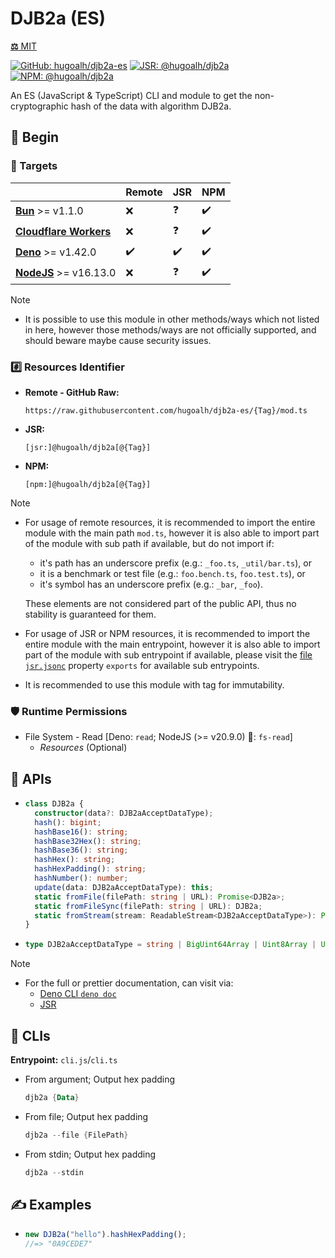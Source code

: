 # DJB2a (ES)

[**⚖️** MIT](./LICENSE.md)

[![GitHub: hugoalh/djb2a-es](https://img.shields.io/github/v/release/hugoalh/djb2a-es?label=hugoalh/djb2a-es&labelColor=181717&logo=github&logoColor=ffffff&sort=semver&style=flat "GitHub: hugoalh/djb2a-es")](https://github.com/hugoalh/djb2a-es)
[![JSR: @hugoalh/djb2a](https://img.shields.io/jsr/v/@hugoalh/djb2a?label=@hugoalh/djb2a&labelColor=F7DF1E&logo=jsr&logoColor=000000&style=flat "JSR: @hugoalh/djb2a")](https://jsr.io/@hugoalh/djb2a)
[![NPM: @hugoalh/djb2a](https://img.shields.io/npm/v/@hugoalh/djb2a?label=@hugoalh/djb2a&labelColor=CB3837&logo=npm&logoColor=ffffff&style=flat "NPM: @hugoalh/djb2a")](https://www.npmjs.com/package/@hugoalh/djb2a)

An ES (JavaScript & TypeScript) CLI and module to get the non-cryptographic hash of the data with algorithm DJB2a.

## 🔰 Begin

### 🎯 Targets

|  | **Remote** | **JSR** | **NPM** |
|:--|:--|:--|:--|
| **[Bun](https://bun.sh/)** >= v1.1.0 | ❌ | ❓ | ✔️ |
| **[Cloudflare Workers](https://workers.cloudflare.com/)** | ❌ | ❓ | ✔️ |
| **[Deno](https://deno.land/)** >= v1.42.0 | ✔️ | ✔️ | ✔️ |
| **[NodeJS](https://nodejs.org/)** >= v16.13.0 | ❌ | ❓ | ✔️ |

> [!NOTE]
> - It is possible to use this module in other methods/ways which not listed in here, however those methods/ways are not officially supported, and should beware maybe cause security issues.

### #️⃣ Resources Identifier

- **Remote - GitHub Raw:**
  ```
  https://raw.githubusercontent.com/hugoalh/djb2a-es/{Tag}/mod.ts
  ```
- **JSR:**
  ```
  [jsr:]@hugoalh/djb2a[@{Tag}]
  ```
- **NPM:**
  ```
  [npm:]@hugoalh/djb2a[@{Tag}]
  ```

> [!NOTE]
> - For usage of remote resources, it is recommended to import the entire module with the main path `mod.ts`, however it is also able to import part of the module with sub path if available, but do not import if:
>
>   - it's path has an underscore prefix (e.g.: `_foo.ts`, `_util/bar.ts`), or
>   - it is a benchmark or test file (e.g.: `foo.bench.ts`, `foo.test.ts`), or
>   - it's symbol has an underscore prefix (e.g.: `_bar`, `_foo`).
>
>   These elements are not considered part of the public API, thus no stability is guaranteed for them.
> - For usage of JSR or NPM resources, it is recommended to import the entire module with the main entrypoint, however it is also able to import part of the module with sub entrypoint if available, please visit the [file `jsr.jsonc`](./jsr.jsonc) property `exports` for available sub entrypoints.
> - It is recommended to use this module with tag for immutability.

### 🛡️ Runtime Permissions

- File System - Read \[Deno: `read`; NodeJS (>= v20.9.0) 🧪: `fs-read`\]
  - *Resources* (Optional)

## 🧩 APIs

- ```ts
  class DJB2a {
    constructor(data?: DJB2aAcceptDataType);
    hash(): bigint;
    hashBase16(): string;
    hashBase32Hex(): string;
    hashBase36(): string;
    hashHex(): string;
    hashHexPadding(): string;
    hashNumber(): number;
    update(data: DJB2aAcceptDataType): this;
    static fromFile(filePath: string | URL): Promise<DJB2a>;
    static fromFileSync(filePath: string | URL): DJB2a;
    static fromStream(stream: ReadableStream<DJB2aAcceptDataType>): Promise<DJB2a>;
  }
  ```
- ```ts
  type DJB2aAcceptDataType = string | BigUint64Array | Uint8Array | Uint16Array | Uint32Array;
  ```

> [!NOTE]
> - For the full or prettier documentation, can visit via:
>   - [Deno CLI `deno doc`](https://docs.deno.com/runtime/reference/cli/documentation_generator/)
>   - [JSR](https://jsr.io/@hugoalh/djb2a)

## 🧩 CLIs

**Entrypoint:** `cli.js`/`cli.ts`

- From argument; Output hex padding
  ```ps1
  djb2a {Data}
  ```
- From file; Output hex padding
  ```ps1
  djb2a --file {FilePath}
  ```
- From stdin; Output hex padding
  ```ps1
  djb2a --stdin
  ```

## ✍️ Examples

- ```ts
  new DJB2a("hello").hashHexPadding();
  //=> "0A9CEDE7"
  ```
